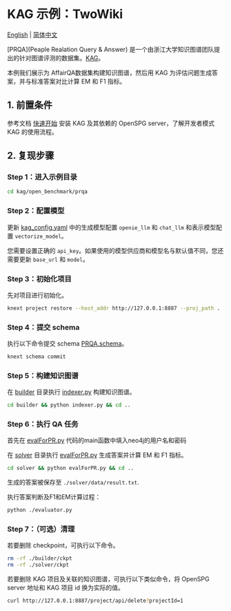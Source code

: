 # KAG 示例：TwoWiki

[English](./README.md) |
[简体中文](./README_cn.md)

[PRQA](Peaple Realation Query & Answer) 是一个由浙江大学知识图谱团队提出的针对图谱评测的数据集。[KAG](https://arxiv.org/abs/2409.13731)。

本例我们展示为 AffairQA数据集构建知识图谱，然后用 KAG 为评估问题生成答案，并与标准答案对比计算 EM 和 F1 指标。

## 1. 前置条件

参考文档 [快速开始](https://openspg.yuque.com/ndx6g9/0.6/quzq24g4esal7q17) 安装 KAG 及其依赖的 OpenSPG server，了解开发者模式 KAG 的使用流程。

## 2. 复现步骤

### Step 1：进入示例目录

```bash
cd kag/open_benchmark/prqa
```

### Step 2：配置模型

更新 [kag_config.yaml](./kag_config.yaml) 中的生成模型配置 ``openie_llm`` 和 ``chat_llm`` 和表示模型配置 ``vectorize_model``。

您需要设置正确的 ``api_key``。如果使用的模型供应商和模型名与默认值不同，您还需要更新 ``base_url`` 和 ``model``。

### Step 3：初始化项目

先对项目进行初始化。

```bash
knext project restore --host_addr http://127.0.0.1:8887 --proj_path .
```

### Step 4：提交 schema

执行以下命令提交 schema  [PRQA.schema](./schema/PRQA.schema)。

```bash
knext schema commit
```

### Step 5：构建知识图谱

在 [builder](./builder) 目录执行 [indexer.py](./builder/indexer.py) 构建知识图谱。

```bash
cd builder && python indexer.py && cd ..
```

### Step 6：执行 QA 任务

首先在 [evalForPR.py](evalForPR.py) 代码的main函数中填入neo4j的用户名和密码

在 [solver](./solver) 目录执行 [evalForPR.py](evalForPR.py) 生成答案并计算 EM 和 F1 指标。

```bash
cd solver && python evalForPR.py && cd ..
```

生成的答案被保存至 ``./solver/data/result.txt``.

执行答案判断及F1和EM计算过程：
```bash
python ./evaluator.py
```

### Step 7：（可选）清理

若要删除 checkpoint，可执行以下命令。

```bash
rm -rf ./builder/ckpt
rm -rf ./solver/ckpt
```

若要删除 KAG 项目及关联的知识图谱，可执行以下类似命令，将 OpenSPG server 地址和 KAG 项目 id 换为实际的值。

```bash
curl http://127.0.0.1:8887/project/api/delete?projectId=1
```

